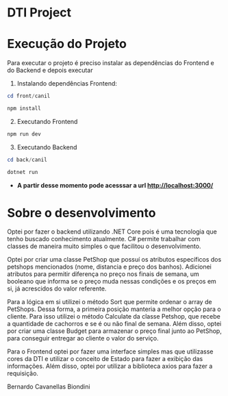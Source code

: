 # DTI Project

# Execução do Projeto

Para executar o projeto é preciso instalar as dependências do Frontend e do Backend e depois executar

1. Instalando dependências Frontend:

```powershell
cd front/canil
```

```powershell
npm install
```

2. Executando Frontend

```powershell
npm run dev
```

3. Executando Backend

```powershell
cd back/canil
```

```powershell
dotnet run
```

- **A partir desse momento pode acesssar a url [http://localhost:3000/](http://localhost:3000/)**

# Sobre o desenvolvimento

Optei por fazer o backend utilizando .NET Core pois é uma tecnologia que tenho buscado conhecimento atualmente. C# permite trabalhar com classes de maneira muito simples o que facilitou o desenvolvimento.

Optei por criar uma classe PetShop que possuí os atributos específicos dos petshops mencionados (nome, distancia e preço dos banhos). Adicionei atributos para permitir diferença no preço nos finais de semana, um booleano que informa se o preço muda nessas condições e os preços em si, já acrescidos do valor referente.

Para a lógica em si utilizei o método Sort que permite ordenar o array de PetShops. Dessa forma, a primeira posição manteria a melhor opção para o cliente. Para isso utilizei o método Calculate da classe Petshop, que recebe a quantidade de cachorros e se é ou não final de semana. Além disso, optei por criar uma classe Budget para armazenar o preço final junto ao PetShop, para conseguir entregar ao cliente o valor do serviço.

Para o Frontend optei por fazer uma interface simples mas que utilizasse cores da DTI e utilizar o conceito de Estado para fazer a exibição das informações. Além disso, optei por utilizar a biblioteca axios para fazer a requisição.

Bernardo Cavanellas Biondini